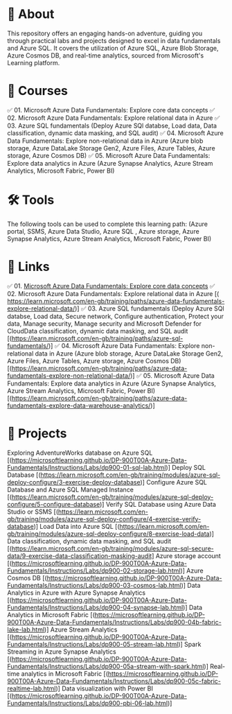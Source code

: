 # 📄 About
This repository offers an engaging hands-on adventure, guiding you through practical labs and projects designed to excel in data fundamentals and Azure SQL. It covers the utilization of Azure SQL, Azure Blob Storage, Azure Cosmos DB, and real-time analytics, sourced from Microsoft's Learning platform.

# 📑 Courses
✅ 01. Microsoft Azure Data Fundamentals: Explore core data concepts
✅ 02. Microsoft Azure Data Fundamentals: Explore relational data in Azure
✅ 03. Azure SQL fundamentals (Deploy Azure SQl databse, Load data, Data classification, dynamic data masking, and SQL audit)
✅ 04. Microsoft Azure Data Fundamentals: Explore non-relational data in Azure (Azure blob storage, Azure DataLake Storage Gen2, Azure Files, Azure Tables, Azure storage, Azure Cosmos DB)
✅ 05. Microsoft Azure Data Fundamentals: Explore data analytics in Azure (Azure Synapse Analytics, Azure Stream Analytics, Microsoft Fabric, Power BI)

# 🛠️ Tools
The following tools can be used to complete this learning path:
(Azure portal, SSMS, Azure Data Studio, Azure SQL , Azure storage,  Azure Synapse Analytics, Azure Stream Analytics, Microsoft Fabric, Power BI)

# 📖 Links
✅ 01. [Microsoft Azure Data Fundamentals: Explore core data concepts](https://learn.microsoft.com/en-gb/training/paths/azure-data-fundamentals-explore-core-data-concepts/)
✅ 02. Microsoft Azure Data Fundamentals: Explore relational data in Azure 
    [( https://learn.microsoft.com/en-gb/training/paths/azure-data-fundamentals-explore-relational-data/)]
✅ 03. Azure SQL fundamentals (Deploy Azure SQl databse, Load data, Secure network, Configure authentication, Protect your data, Manage security, Manage security and Microsoft Defender for CloudData classification, dynamic data masking,     and SQL audit 
    [(https://learn.microsoft.com/en-gb/training/paths/azure-sql-fundamentals/)]
✅ 04. Microsoft Azure Data Fundamentals: Explore non-relational data in Azure (Azure blob storage, Azure DataLake Storage Gen2, Azure Files, Azure Tables, Azure storage, Azure Cosmos DB)
    [(https://learn.microsoft.com/en-gb/training/paths/azure-data-fundamentals-explore-non-relational-data/)]
✅ 05. Microsoft Azure Data Fundamentals: Explore data analytics in Azure (Azure Synapse Analytics, Azure Stream Analytics, Microsoft Fabric, Power BI)
    [(https://learn.microsoft.com/en-gb/training/paths/azure-data-fundamentals-explore-data-warehouse-analytics/)]
       
# 📂 Projects
Exploring AdventureWorks database on Azure SQL [(https://microsoftlearning.github.io/DP-900T00A-Azure-Data-Fundamentals/Instructions/Labs/dp900-01-sql-lab.html)]
Deploy SQL Database [(https://learn.microsoft.com/en-gb/training/modules/azure-sql-deploy-configure/3-exercise-deploy-database)]
Configure Azure SQL Database and Azure SQL Managed Instance [(https://learn.microsoft.com/en-gb/training/modules/azure-sql-deploy-configure/5-configure-database)]
Verify SQL Database using Azure Data Studio or SSMS [(https://learn.microsoft.com/en-gb/training/modules/azure-sql-deploy-configure/4-exercise-verify-database)]
Load Data into Azure SQL [(https://learn.microsoft.com/en-gb/training/modules/azure-sql-deploy-configure/8-exercise-load-data)]
Data classification, dynamic data masking, and SQL audit [(https://learn.microsoft.com/en-gb/training/modules/azure-sql-secure-data/9-exercise-data-classification-masking-audit]
Azure storage account [(https://microsoftlearning.github.io/DP-900T00A-Azure-Data-Fundamentals/Instructions/Labs/dp900-02-storage-lab.html)]
Azure Cosmos DB [(https://microsoftlearning.github.io/DP-900T00A-Azure-Data-Fundamentals/Instructions/Labs/dp900-03-cosmos-lab.html)]
Data Analytics in Azure with Azure Synapse Analytics [(https://microsoftlearning.github.io/DP-900T00A-Azure-Data-Fundamentals/Instructions/Labs/dp900-04-synapse-lab.html)]
Data Analytics in Microsoft Fabric [(https://microsoftlearning.github.io/DP-900T00A-Azure-Data-Fundamentals/Instructions/Labs/dp900-04b-fabric-lake-lab.html)]
Azure Stream Analytics [(https://microsoftlearning.github.io/DP-900T00A-Azure-Data-Fundamentals/Instructions/Labs/dp900-05-stream-lab.html)]
Spark Streaming in Azure Synapse Analytics [(https://microsoftlearning.github.io/DP-900T00A-Azure-Data-Fundamentals/Instructions/Labs/dp900-05a-stream-with-spark.html)]
Real-time analytics in Microsoft Fabric [(https://microsoftlearning.github.io/DP-900T00A-Azure-Data-Fundamentals/Instructions/Labs/dp900-05c-fabric-realtime-lab.html)]
Data visualization with Power BI [(https://microsoftlearning.github.io/DP-900T00A-Azure-Data-Fundamentals/Instructions/Labs/dp900-pbi-06-lab.html)]



